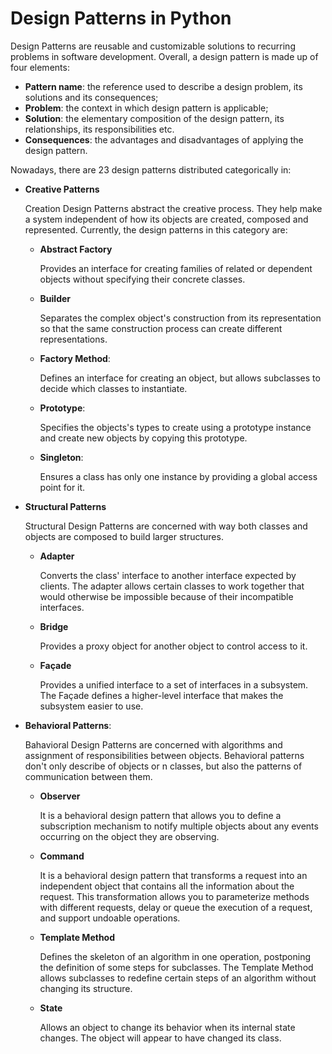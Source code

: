 # Design Patterns in Python

Design Patterns are reusable and customizable solutions to recurring problems in software development.
Overall, a design pattern is made up of four elements:

- **Pattern name**: the reference used to describe a design problem, its solutions and its consequences;
- **Problem**: the context in which design pattern is applicable;
- **Solution**: the elementary composition of the design pattern, its relationships, its responsibilities etc.
- **Consequences**: the advantages and disadvantages of applying the design pattern.

Nowadays, there are 23 design patterns distributed categorically in:

- **Creative Patterns**  

  Creation Design Patterns abstract the creative process. They help make a system independent of how its objects are created, composed and represented. 
  Currently, the design patterns in this category are:
  - **Abstract Factory** 

    Provides an interface for creating families of related or dependent objects without specifying their concrete classes.

  - **Builder**

    Separates the complex object's construction from its representation so that the same construction process can create different representations.

  - **Factory Method**:

    Defines an interface for creating an object, but allows subclasses to decide which classes to instantiate.

  - **Prototype**:

    Specifies the objects's types to create using a prototype instance and create new objects by copying this prototype.

  - **Singleton**: 

    Ensures a class has only one instance by providing a global access point for it.
  
- **Structural Patterns**  

  Structural Design Patterns are concerned with way both classes and objects are composed to build larger structures.

  - **Adapter**
    
    Converts the class' interface to another interface expected by clients. The adapter allows certain classes to work together that would otherwise be impossible because of their incompatible interfaces.

  - **Bridge**
    
    Provides a proxy object for another object to control access to it.
    
  - **Façade**
    
    Provides a unified interface to a set of interfaces in a subsystem. The Façade defines a higher-level interface that makes the subsystem easier to use.

- **Behavioral Patterns**:

  Bahavioral Design Patterns are concerned with algorithms and assignment of responsibilities between objects. Behavioral patterns don't only describe of objects or    n classes, but also the patterns of communication between them.

  - **Observer**

    It is a behavioral design pattern that allows you to define a subscription mechanism to notify multiple objects about any events occurring on the object they are observing.

  - **Command**

    It is a behavioral design pattern that transforms a request into an independent object that contains all the information about the request. This transformation allows you to parameterize methods with different requests, delay or queue the execution of a request, and support undoable operations.

  - **Template Method**

    Defines the skeleton of an algorithm in one operation, postponing the definition of some steps for subclasses. The Template Method allows subclasses to redefine certain steps of an algorithm without changing its structure.


  - **State**

    Allows an object to change its behavior when its internal state changes. The object will appear to have changed its class.

  
    
